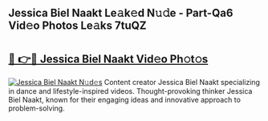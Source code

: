 ## Jessica Biel Naakt Le𝚊k𝚎d N𝚞𝚍e - Part-Qa6 Vid𝚎o Photos Le𝚊ks 7tuQZ

# <h2><a href="http://fb7p7dw.evod.top/?m=Jessica+Biel+Naakt">🔗 👉🔴 Jessica Biel Naakt Vid𝚎o Ph𝚘t𝚘s</a></h2>

[![Jessica Biel Naakt N𝚞d𝚎s](https://i.imgur.com/8V9OHl7.gif)](http://fb7p7dw.evod.top/?m=Jessica+Biel+Naakt)
Content creator Jessica Biel Naakt specializing in dance and lifestyle-inspired videos. Thought-provoking thinker Jessica Biel Naakt, known for their engaging ideas and innovative approach to problem-solving. 

